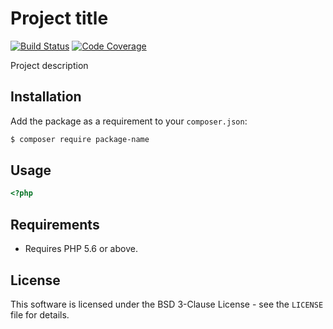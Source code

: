 # Project title

[![Build Status](https://travis-ci.org/starweb/repo-name.svg?branch=master)](https://travis-ci.org/starweb/repo-name)
[![Code Coverage](https://scrutinizer-ci.com/g/starweb/repo-name/badges/coverage.png?b=master)](https://scrutinizer-ci.com/g/starweb/repo-name/?branch=master)

Project description

## Installation
Add the package as a requirement to your `composer.json`:
```bash
$ composer require package-name
```

## Usage
```php
<?php


```


## Requirements
- Requires PHP 5.6 or above.

## License
This software is licensed under the BSD 3-Clause License - see the `LICENSE` file for details.
